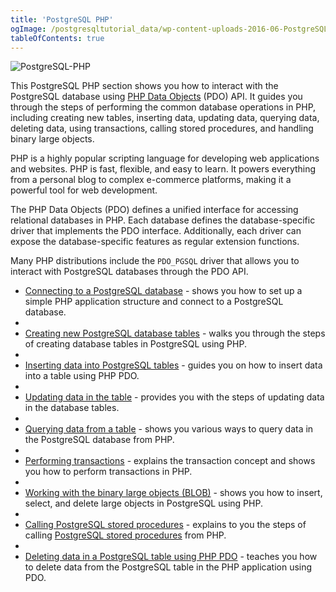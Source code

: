 ```yaml
---
title: 'PostgreSQL PHP'
ogImage: /postgresqltutorial_data/wp-content-uploads-2016-06-PostgreSQL-PHP-1.png
tableOfContents: true
---
```



![PostgreSQL-PHP](/postgresqltutorial_data/wp-content-uploads-2016-06-PostgreSQL-PHP-1.png)

This PostgreSQL PHP section shows you how to interact with the PostgreSQL database using [PHP Data Objects](http://php.net/manual/en/book.pdo.php) (PDO) API. It guides you through the steps of performing the common database operations in PHP, including creating new tables, inserting data, updating data, querying data, deleting data, using transactions, calling stored procedures, and handling binary large objects.

PHP is a highly popular scripting language for developing web applications and websites. PHP is fast, flexible, and easy to learn. It powers everything from a personal blog to complex e-commerce platforms, making it a powerful tool for web development.

The PHP Data Objects (PDO) defines a unified interface for accessing relational databases in PHP. Each database defines the database-specific driver that implements the PDO interface. Additionally, each driver can expose the database-specific features as regular extension functions.

Many PHP distributions include the `PDO_PGSQL` driver that allows you to interact with PostgreSQL databases through the PDO API.

- [Connecting to a PostgreSQL database](/docs/postgresql/postgresql-php/connect) - shows you how to set up a simple PHP application structure and connect to a PostgreSQL database.
-
- [Creating new PostgreSQL database tables](https://www.postgresqltutorial.com/postgresql-php/create-tables/) - walks you through the steps of creating database tables in PostgreSQL using PHP.
-
- [Inserting data into PostgreSQL tables](https://www.postgresqltutorial.com/postgresql-php/insert/) - guides you on how to insert data into a table using PHP PDO.
-
- [Updating data in the table](https://www.postgresqltutorial.com/postgresql-php/update/) - provides you with the steps of updating data in the database tables.
-
- [Querying data from a table](https://www.postgresqltutorial.com/postgresql-php/query/) - shows you various ways to query data in the PostgreSQL database from PHP.
-
- [Performing transactions](https://www.postgresqltutorial.com/postgresql-php/transaction/) - explains the transaction concept and shows you how to perform transactions in PHP.
-
- [Working with the binary large objects (BLOB)](https://www.postgresqltutorial.com/postgresql-php/postgresql-blob/) - shows you how to insert, select, and delete large objects in PostgreSQL using PHP.
-
- [Calling PostgreSQL stored procedures](https://www.postgresqltutorial.com/postgresql-php/call-stored-procedures/) - explains to you the steps of calling [PostgreSQL stored procedures](/docs/postgresql/postgresql-stored-procedures) from PHP.
-
- [Deleting data in a PostgreSQL table using PHP PDO](https://www.postgresqltutorial.com/postgresql-php/delete/) - teaches you how to delete data from the PostgreSQL table in the PHP application using PDO.
